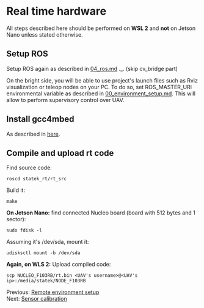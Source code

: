 # Real time hardware
All steps described here should be performed on **WSL 2** and **not** on Jetson Nano unless stated otherwise.
## Setup ROS
Setup ROS again as described in [04_ros.md](https://github.com/Tai-Min/Statek-UAV/blob/master/instructions/04_ros.md) ._. (skip cv_bridge part)

On the bright side, you will be able to use project's launch files such as Rviz visualization or
teleop nodes on your PC. To do so, set ROS_MASTER_URI
environmental variable as described in [00_environment_setup.md](https://github.com/Tai-Min/Statek-UAV/blob/master/instructions/00_environment_setup.md).
This will allow to perform supervisory control over UAV.

## Install gcc4mbed
As described in [here](https://github.com/adamgreen/gcc4mbed).

## Compile and upload rt code
Find source code:
```
roscd statek_rt/rt_src
```

Build it:
```
make
```

**On Jetson Nano:** find connected Nucleo board (board with 512 bytes and 1 sector):
```
sudo fdisk -l
```

Assuming it's /dev/sda, mount it:
```
udisksctl mount -b /dev/sda
```

**Again, on WLS 2:** Upload compiled code:
```
scp NUCLEO_F103RB/rt.bin <UAV's username>@<UAV's ip>:/media/statek/NODE_F103RB
```

Previous: [Remote environment setup](https://github.com/Tai-Min/Statek-UAV/blob/master/instructions/04_remote_environment_setup.md)</br>
Next: [Sensor calibration](https://github.com/Tai-Min/Statek-UAV/blob/master/instructions/06_sensor_calibration.md)
